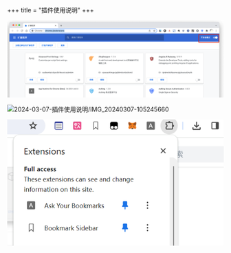 +++
title = "插件使用说明"
+++

![kaifzhe](image.png)

![2024-03-07-插件使用说明/IMG_20240307-105245660](../../../../../.assets_IMG/2024-03-07-%E6%8F%92%E4%BB%B6%E4%BD%BF%E7%94%A8%E8%AF%B4%E6%98%8E/IMG_20240307-105245656.png)  

![2024-03-07-插件使用说明/IMG_20240307-105508476](../../assets_IMG/2024-03-07-%E6%8F%92%E4%BB%B6%E4%BD%BF%E7%94%A8%E8%AF%B4%E6%98%8E/IMG_20240307-105508473.png)  
